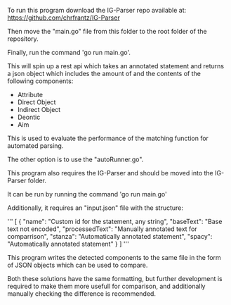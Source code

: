 To run this program download the IG-Parser repo available at:
https://github.com/chrfrantz/IG-Parser

Then move the "main.go" file from this folder to the root folder of the repository.

Finally, run the command 'go run main.go'.

This will spin up a rest api which takes an annotated statement and returns a json object
which includes the amount of and the contents of the following components:

* Attribute
* Direct Object
* Indirect Object
* Deontic
* Aim

This is used to evaluate the performance of the matching function for automated parsing.

The other option is to use the "autoRunner.go".

This program also requires the IG-Parser and should be moved into the IG-Parser folder.

It can be run by running the command 'go run main.go'

Additionally, it requires an "input.json" file with the structure:

'''
[
    {
        "name": "Custom id for the statement, any string",
        "baseText": "Base text not encoded",
        "processedText": "Manually annotated text for comparrison",
        "stanza": "Automatically annotated statement",
        "spacy": "Automatically annotated statement"
    }
]
'''

This program writes the detected components to the same file in the form of JSON objects which can be used to compare.

Both these solutions have the same formatting, but further development is required to make them more usefull for comparison, and additionally manually checking the difference is recommended.